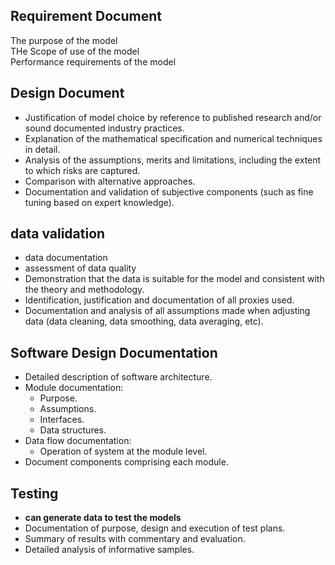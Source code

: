 ## Requirement Document
The purpose of the model
<br> THe Scope of use of the model
<br> Performance requirements of the model

## Design Document
- Justification of model choice by reference to published research and/or sound documented industry practices.
- Explanation of the mathematical specification and numerical techniques in detail.
- Analysis of the assumptions, merits and limitations, including the extent to which risks are captured.
- Comparison with alternative approaches.
- Documentation and validation of subjective components (such as fine tuning based on expert knowledge).

## data validation
- data documentation
- assessment of data quality
- Demonstration that the data is suitable for the model and consistent with the theory and methodology.
- Identification, justification and documentation of all proxies used.
- Documentation and analysis of all assumptions made when adjusting data (data cleaning, data smoothing, data averaging, etc).

## Software Design Documentation
- Detailed description of software architecture.
- Module documentation:
  - Purpose.
  - Assumptions.
  - Interfaces.
  - Data structures.
- Data flow documentation:
  - Operation of system at the module level.
- Document components comprising each module.

## Testing
- **can generate data to test the models**
- Documentation of purpose, design and execution of test plans.
- Summary of results with commentary and evaluation.
- Detailed analysis of informative samples.
